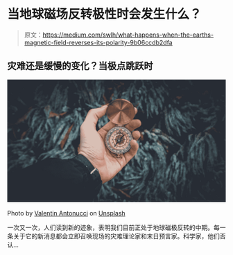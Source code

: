 # 当地球磁场反转极性时会发生什么？

> 原文：<https://medium.com/swlh/what-happens-when-the-earths-magnetic-field-reverses-its-polarity-9b06ccdb2dfa>

## 灾难还是缓慢的变化？当极点跳跃时

![](img/6778886088204174c0733c2b659f3fd6.png)

Photo by [Valentin Antonucci](https://unsplash.com/@valentinantonucci?utm_source=medium&utm_medium=referral) on [Unsplash](https://unsplash.com?utm_source=medium&utm_medium=referral)

一次又一次，人们读到新的迹象，表明我们目前正处于地球磁极反转的中期。每一条关于它的新消息都会立即召唤现场的灾难理论家和末日预言家。科学家，他们否认…